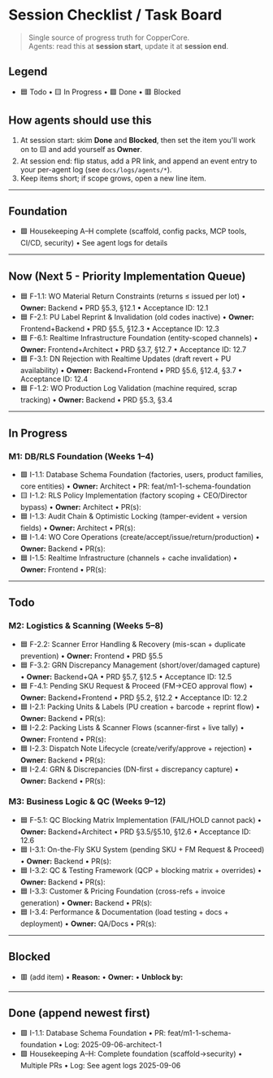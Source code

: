 # Session Checklist / Task Board

> Single source of progress truth for CopperCore.  
> Agents: read this at **session start**, update it at **session end**.

## Legend
- 🟦 Todo • 🟨 In Progress • 🟩 Done • 🟥 Blocked

## How agents should use this
1) At session start: skim **Done** and **Blocked**, then set the item you'll work on to 🟨 and add yourself as **Owner**.  
2) At session end: flip status, add a PR link, and append an event entry to your per-agent log (see `docs/logs/agents/*`).  
3) Keep items short; if scope grows, open a new line item.

---

## Foundation
- 🟩 Housekeeping A–H complete (scaffold, config packs, MCP tools, CI/CD, security) • See agent logs for details

---

## Now (Next 5 - Priority Implementation Queue)
- 🟦 F-1.1: WO Material Return Constraints (returns ≤ issued per lot) • **Owner:** Backend • PRD §5.3, §12.1 • Acceptance ID: 12.1
- 🟦 F-2.1: PU Label Reprint & Invalidation (old codes inactive) • **Owner:** Frontend+Backend • PRD §5.5, §12.3 • Acceptance ID: 12.3  
- 🟦 F-6.1: Realtime Infrastructure Foundation (entity-scoped channels) • **Owner:** Frontend+Architect • PRD §3.7, §12.7 • Acceptance ID: 12.7
- 🟦 F-3.1: DN Rejection with Realtime Updates (draft revert + PU availability) • **Owner:** Backend+Frontend • PRD §5.6, §12.4, §3.7 • Acceptance ID: 12.4
- 🟦 F-1.2: WO Production Log Validation (machine required, scrap tracking) • **Owner:** Backend • PRD §5.3, §3.4

---

## In Progress

### M1: DB/RLS Foundation (Weeks 1–4)  
- 🟩 I-1.1: Database Schema Foundation (factories, users, product families, core entities) • **Owner:** Architect • PR: feat/m1-1-schema-foundation
- 🟨 I-1.2: RLS Policy Implementation (factory scoping + CEO/Director bypass) • **Owner:** Architect • PR(s):
- 🟦 I-1.3: Audit Chain & Optimistic Locking (tamper-evident + version fields) • **Owner:** Architect • PR(s):
- 🟦 I-1.4: WO Core Operations (create/accept/issue/return/production) • **Owner:** Backend • PR(s):
- 🟦 I-1.5: Realtime Infrastructure (channels + cache invalidation) • **Owner:** Frontend • PR(s):

---

## Todo

### M2: Logistics & Scanning (Weeks 5–8)
- 🟦 F-2.2: Scanner Error Handling & Recovery (mis-scan + duplicate prevention) • **Owner:** Frontend • PRD §5.5
- 🟦 F-3.2: GRN Discrepancy Management (short/over/damaged capture) • **Owner:** Backend+QA • PRD §5.7, §12.5 • Acceptance ID: 12.5
- 🟦 F-4.1: Pending SKU Request & Proceed (FM→CEO approval flow) • **Owner:** Backend+Frontend • PRD §5.2, §12.2 • Acceptance ID: 12.2
- 🟦 I-2.1: Packing Units & Labels (PU creation + barcode + reprint flow) • **Owner:** Backend • PR(s):
- 🟦 I-2.2: Packing Lists & Scanner Flows (scanner-first + live tally) • **Owner:** Frontend • PR(s):
- 🟦 I-2.3: Dispatch Note Lifecycle (create/verify/approve + rejection) • **Owner:** Backend • PR(s):
- 🟦 I-2.4: GRN & Discrepancies (DN-first + discrepancy capture) • **Owner:** Backend • PR(s):

### M3: Business Logic & QC (Weeks 9–12)  
- 🟦 F-5.1: QC Blocking Matrix Implementation (FAIL/HOLD cannot pack) • **Owner:** Backend+Architect • PRD §3.5/§5.10, §12.6 • Acceptance ID: 12.6
- 🟦 I-3.1: On-the-Fly SKU System (pending SKU + FM Request & Proceed) • **Owner:** Backend • PR(s):
- 🟦 I-3.2: QC & Testing Framework (QCP + blocking matrix + overrides) • **Owner:** Backend • PR(s):
- 🟦 I-3.3: Customer & Pricing Foundation (cross-refs + invoice generation) • **Owner:** Backend • PR(s):
- 🟦 I-3.4: Performance & Documentation (load testing + docs + deployment) • **Owner:** QA/Docs • PR(s):

---

## Blocked
- 🟥 (add item) • **Reason:** • **Owner:** • **Unblock by:**

---

## Done (append newest first)
- 🟩 I-1.1: Database Schema Foundation • PR: feat/m1-1-schema-foundation • Log: 2025-09-06-architect-1
- 🟩 Housekeeping A–H: Complete foundation (scaffold→security) • Multiple PRs • Log: See agent logs 2025-09-06